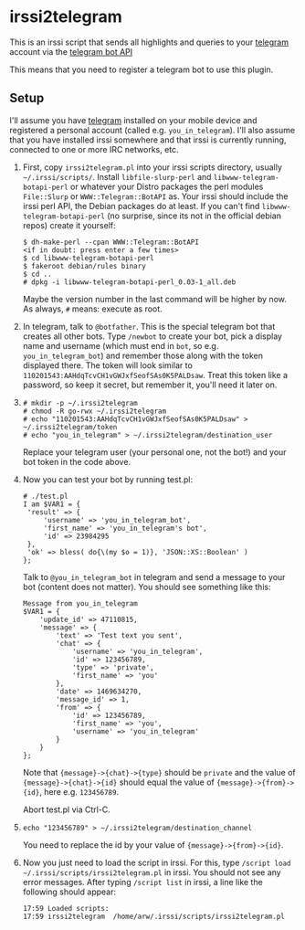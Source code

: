 # irssi2telegram

This is an irssi script that sends all highlights and queries to your
[telegram](https://telegram.org/) account via the [telegram bot API](https://core.telegram.org/bots)

This means that you need to register a telegram bot to use this plugin.

## Setup

I'll assume you have [telegram](https://telegram.org) installed on your mobile
device and registered a personal account (called e.g. `you_in_telegram`). I'll
also assume that you have installed irssi somewhere and that irssi is currently
running, connected to one or more IRC networks, etc.

1. First, copy `irssi2telegram.pl` into your irssi scripts directory, usually `~/.irssi/scripts/`. Install
   `libfile-slurp-perl` and `libwww-telegram-botapi-perl` or whatever your
   Distro packages the perl modules `File::Slurp` or `WWW::Telegram::BotAPI` as.
   Your irssi should include the irssi perl API, the Debian packages do at least.
   If you can't find `libwww-telegram-botapi-perl` (no surprise, since its not in the
   official debian repos) create it yourself:

   ```console
   $ dh-make-perl --cpan WWW::Telegram::BotAPI
   <if in doubt: press enter a few times>
   $ cd libwww-telegram-botapi-perl
   $ fakeroot debian/rules binary
   $ cd ..
   # dpkg -i libwww-telegram-botapi-perl_0.03-1_all.deb
   ```

   Maybe the version number in the last command will be higher by now. As always, `#` means:
   execute as root.

2. In telegram, talk to `@botfather`. This is the special telegram bot that creates all other
   bots. Type `/newbot` to create your bot, pick a display name and username (which must end in
   `bot`, so e.g. `you_in_telegram_bot`) and remember those along with the token displayed there.
   The token will look similar to `110201543:AAHdqTcvCH1vGWJxfSeofSAs0K5PALDsaw`. Treat this
   token like a password, so keep it secret, but remember it, you'll need it later on.

3. ```console
   # mkdir -p ~/.irssi2telegram
   # chmod -R go-rwx ~/.irssi2telegram
   # echo "110201543:AAHdqTcvCH1vGWJxfSeofSAs0K5PALDsaw" > ~/.irssi2telegram/token
   # echo "you_in_telegram" > ~/.irssi2telegram/destination_user
   ```
   Replace your telegram user (your personal one, not the bot!) and your bot token in the code above.

4. Now you can test your bot by running test.pl:
   ```console
   # ./test.pl
   I am $VAR1 = {
   	'result' => {
   		'username' => 'you_in_telegram_bot',
   		'first_name' => 'you_in_telegram's bot',
   		'id' => 23984295
   	},
   	'ok' => bless( do{\(my $o = 1)}, 'JSON::XS::Boolean' )
   }; 
   ```
   Talk to `@you_in_telegram_bot` in telegram and send a message to your bot (content does not matter).
   You should see something like this:
   ```console
   Message from you_in_telegram
   $VAR1 = {
	   'update_id' => 47110815,
	   'message' => {
		   'text' => 'Test text you sent',
		   'chat' => {
			   'username' => 'you_in_telegram',
			   'id' => 123456789,
			   'type' => 'private',
			   'first_name' => 'you'
		   },
		   'date' => 1469634270,
		   'message_id' => 1,
		   'from' => {
			   'id' => 123456789,
			   'first_name' => 'you',
			   'username' => 'you_in_telegram'
		   }
	   }
   };
   ```
   Note that `{message}->{chat}->{type}` should be `private` and the value of `{message}->{chat}->{id}` should equal
   the value of `{message}->{from}->{id}`, here e.g. `123456789`.
   
   Abort test.pl via Ctrl-C.

5. ```console
   echo "123456789" > ~/.irssi2telegram/destination_channel
   ```
   You need to replace the id by your value of `{message}->{from}->{id}`.

6. Now you just need to load the script in irssi. For this, type `/script load ~/.irssi/scripts/irssi2telegram.pl` in irssi.
   You should not see any error messages. After typing `/script list` in irssi, a line like the following should appear:
   ```
   17:59 Loaded scripts:
   17:59 irssi2telegram  /home/arw/.irssi/scripts/irssi2telegram.pl
   ```
